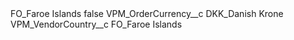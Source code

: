 <?xml version="1.0" encoding="UTF-8"?>
<CustomMetadata xmlns="http://soap.sforce.com/2006/04/metadata" xmlns:xsi="http://www.w3.org/2001/XMLSchema-instance" xmlns:xsd="http://www.w3.org/2001/XMLSchema">
    <label>FO_Faroe Islands</label>
    <protected>false</protected>
    <values>
        <field>VPM_OrderCurrency__c</field>
        <value xsi:type="xsd:string">DKK_Danish Krone</value>
    </values>
    <values>
        <field>VPM_VendorCountry__c</field>
        <value xsi:type="xsd:string">FO_Faroe Islands</value>
    </values>
</CustomMetadata>
